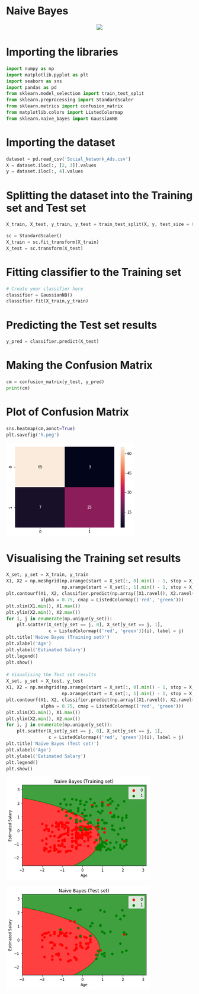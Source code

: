 # Naive Bayes

<p align="center">
  <img src="https://github.com/harunshimanto/100-Days-Of-ML-Code/blob/master/InfoGraphs/Naive Bayes.png">
</p>

# Importing the libraries
```python
import numpy as np
import matplotlib.pyplot as plt
import seaborn as sns
import pandas as pd
from sklearn.model_selection import train_test_split
from sklearn.preprocessing import StandardScaler
from sklearn.metrics import confusion_matrix
from matplotlib.colors import ListedColormap
from sklearn.naive_bayes import GaussianNB
```

# Importing the dataset


```python
dataset = pd.read_csv('Social_Network_Ads.csv')
X = dataset.iloc[:, [2, 3]].values
y = dataset.iloc[:, 4].values
```

# Splitting the dataset into the Training set and Test set


```python
X_train, X_test, y_train, y_test = train_test_split(X, y, test_size = 0.25, random_state = 0)
```
```python
sc = StandardScaler()
X_train = sc.fit_transform(X_train)
X_test = sc.transform(X_test)
```
    

# Fitting classifier to the Training set
```python
# Create your classifier here
classifier = GaussianNB()
classifier.fit(X_train,y_train)
```
# Predicting the Test set results


```python
y_pred = classifier.predict(X_test)
```

# Making the Confusion Matrix


```python
cm = confusion_matrix(y_test, y_pred)
print(cm)
```
# Plot of Confusion Matrix
```python
sns.heatmap(cm,annot=True)
plt.savefig('h.png')
```


![png](output_14_0.png)


# Visualising the Training set results


```python
X_set, y_set = X_train, y_train
X1, X2 = np.meshgrid(np.arange(start = X_set[:, 0].min() - 1, stop = X_set[:, 0].max() + 1, step = 0.01),
                     np.arange(start = X_set[:, 1].min() - 1, stop = X_set[:, 1].max() + 1, step = 0.01))
plt.contourf(X1, X2, classifier.predict(np.array([X1.ravel(), X2.ravel()]).T).reshape(X1.shape),
             alpha = 0.75, cmap = ListedColormap(('red', 'green')))
plt.xlim(X1.min(), X1.max())
plt.ylim(X2.min(), X2.max())
for i, j in enumerate(np.unique(y_set)):
    plt.scatter(X_set[y_set == j, 0], X_set[y_set == j, 1],
                c = ListedColormap(('red', 'green'))(i), label = j)
plt.title('Naive Bayes (Training set)')
plt.xlabel('Age')
plt.ylabel('Estimated Salary')
plt.legend()
plt.show()

# Visualising the Test set results
X_set, y_set = X_test, y_test
X1, X2 = np.meshgrid(np.arange(start = X_set[:, 0].min() - 1, stop = X_set[:, 0].max() + 1, step = 0.01),
                     np.arange(start = X_set[:, 1].min() - 1, stop = X_set[:, 1].max() + 1, step = 0.01))
plt.contourf(X1, X2, classifier.predict(np.array([X1.ravel(), X2.ravel()]).T).reshape(X1.shape),
             alpha = 0.75, cmap = ListedColormap(('red', 'green')))
plt.xlim(X1.min(), X1.max())
plt.ylim(X2.min(), X2.max())
for i, j in enumerate(np.unique(y_set)):
    plt.scatter(X_set[y_set == j, 0], X_set[y_set == j, 1],
                c = ListedColormap(('red', 'green'))(i), label = j)
plt.title('Naive Bayes (Test set)')
plt.xlabel('Age')
plt.ylabel('Estimated Salary')
plt.legend()
plt.show()
```


![png](output_16_0.png)



![png](output_16_1.png)

